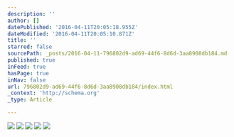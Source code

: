 ```yaml
---
description: ''
author: []
datePublished: '2016-04-11T20:05:18.955Z'
dateModified: '2016-04-11T20:05:10.871Z'
title: ''
starred: false
sourcePath: _posts/2016-04-11-796802d9-ad69-44f6-8d6d-3aa8908db184.md
published: true
inFeed: true
hasPage: true
inNav: false
url: 796802d9-ad69-44f6-8d6d-3aa8908db184/index.html
_context: 'http://schema.org'
_type: Article

---
```

![](https://the-grid-user-content.s3-us-west-2.amazonaws.com/5509d396-9ef1-41d3-95ca-5cf6f10d70f7.png)
![](https://the-grid-user-content.s3-us-west-2.amazonaws.com/d2f69bd2-c1ae-45ae-9a97-29ea87c1b738.png)
![](https://the-grid-user-content.s3-us-west-2.amazonaws.com/53ba3fe9-b925-471a-83d2-99847af5e8df.png)
![](https://the-grid-user-content.s3-us-west-2.amazonaws.com/33dd1298-de3b-496b-a3ab-85bbe8692e97.png)
![](https://the-grid-user-content.s3-us-west-2.amazonaws.com/ba3aef68-4e2f-4986-adbd-fb01e7b77a01.png)